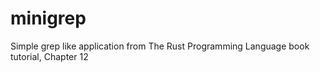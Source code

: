 # minigrep
Simple grep like application from The Rust Programming Language book tutorial, Chapter 12
